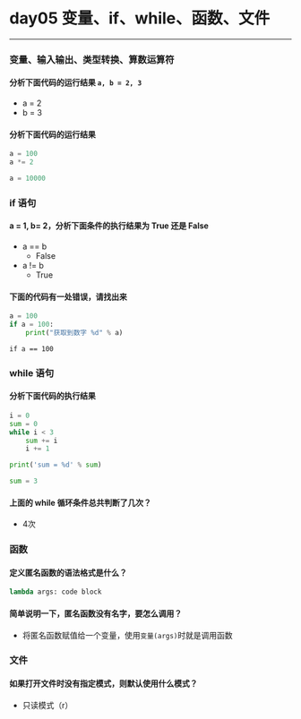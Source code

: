 # day05 变量、if、while、函数、文件

---
### 变量、输入输出、类型转换、算数运算符

#### 分析下面代码的运行结果  `a, b = 2, 3`
- a = 2
- b = 3

#### 分析下面代码的运行结果

```python
a = 100
a *= 2
```

```python
a = 10000
```

### if 语句

#### a = 1, b= 2，分析下面条件的执行结果为 True 还是 False

* a == b
    - False
* a != b
    - True

#### 下面的代码有一处错误，请找出来

```python
a = 100
if a = 100:
    print("获取到数字 %d" % a)
```

```if a == 100```

### while 语句

#### 分析下面代码的执行结果

```python
i = 0
sum = 0
while i < 3
    sum += i
    i += 1

print('sum = %d' % sum)
```

```python
sum = 3
```

#### 上面的 while 循环条件总共判断了几次？

- 4次

### 函数

#### 定义匿名函数的语法格式是什么？

```python
lambda args: code block
```

#### 简单说明一下，匿名函数没有名字，要怎么调用？

- 将匿名函数赋值给一个变量，使用`变量(args)`时就是调用函数

### 文件

#### 如果打开文件时没有指定模式，则默认使用什么模式？

- 只读模式（r）
